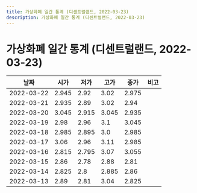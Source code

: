 ```yaml
---
title: 가상화폐 일간 통계 (디센트럴랜드, 2022-03-23)
description: 가상화폐 일간 통계 (디센트럴랜드, 2022-03-23)
---
```


가상화폐 일간 통계 (디센트럴랜드, 2022-03-23)
===

|날짜|시가|저가|고가|종가|비고|
|--|--|--|--|--|--|
|2022-03-22|2.945|2.92|3.02|2.975|    |
|2022-03-21|2.935|2.89|3.02|2.94|    |
|2022-03-20|3.045|2.915|3.045|2.935|    |
|2022-03-19|2.98|2.96|3.1|3.045|    |
|2022-03-18|2.985|2.895|3.0|2.985|    |
|2022-03-17|3.06|2.96|3.11|2.985|    |
|2022-03-16|2.815|2.795|3.07|3.055|    |
|2022-03-15|2.86|2.78|2.88|2.81|    |
|2022-03-14|2.825|2.8|2.885|2.86|    |
|2022-03-13|2.89|2.81|3.04|2.825|    |
